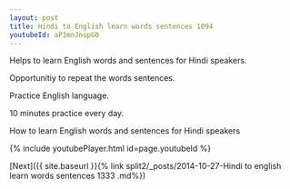 ```yaml
---
layout: post
title: Hindi to English learn words sentences 1094 
youtubeId: aP1mnJnupG0
---
```

 
 
Helps to learn English words and sentences for Hindi speakers.

Opportunitiy to repeat the words sentences. 

Practice English language. 
 
10 minutes practice every day. 
 
How to learn English words and sentences for Hindi speakers 
 
{% include youtubePlayer.html id=page.youtubeId %}
 
 
[Next]({{ site.baseurl }}{% link  split2/_posts/2014-10-27-Hindi to english learn words sentences 1333 .md%})
 

